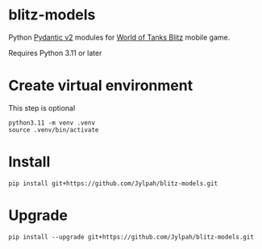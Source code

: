 # blitz-models

Python [Pydantic v2](https://pudantic.dev) modules for [World of Tanks Blitz](https://wotblitz.com) mobile game.

Requires Python 3.11 or later

# Create virtual environment

This step is optional
```
python3.11 -m venv .venv
source .venv/bin/activate
```

# Install
```
pip install git+https://github.com/Jylpah/blitz-models.git
```

# Upgrade
```
pip install --upgrade git+https://github.com/Jylpah/blitz-models.git
```
